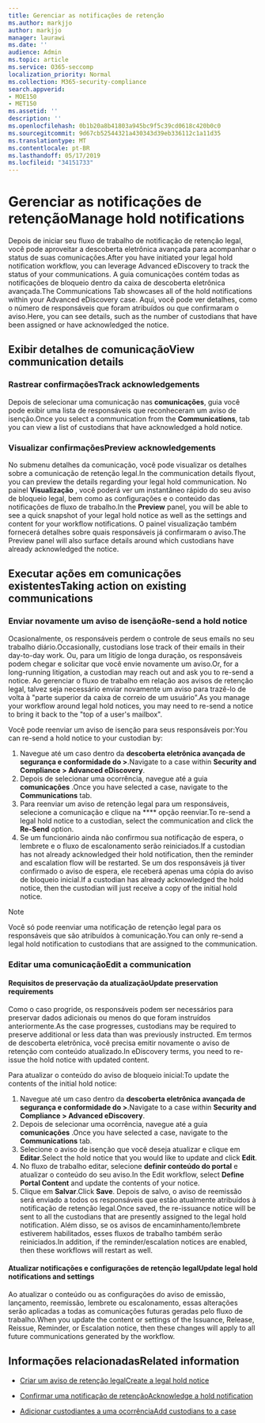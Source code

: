 ```yaml
---
title: Gerenciar as notificações de retenção
ms.author: markjjo
author: markjjo
manager: laurawi
ms.date: ''
audience: Admin
ms.topic: article
ms.service: O365-seccomp
localization_priority: Normal
ms.collection: M365-security-compliance
search.appverid:
- MOE150
- MET150
ms.assetid: ''
description: ''
ms.openlocfilehash: 0b1b20a8b41803a945bc9f5c39cd0618c420b0c0
ms.sourcegitcommit: 9d67cb52544321a430343d39eb336112c1a11d35
ms.translationtype: MT
ms.contentlocale: pt-BR
ms.lasthandoff: 05/17/2019
ms.locfileid: "34151733"
---
```

# <a name="manage-hold-notifications"></a><span data-ttu-id="5d591-102">Gerenciar as notificações de retenção</span><span class="sxs-lookup"><span data-stu-id="5d591-102">Manage hold notifications</span></span>

<span data-ttu-id="5d591-103">Depois de iniciar seu fluxo de trabalho de notificação de retenção legal, você pode aproveitar a descoberta eletrônica avançada para acompanhar o status de suas comunicações.</span><span class="sxs-lookup"><span data-stu-id="5d591-103">After you have initiated your legal hold notification workflow, you can leverage  Advanced eDiscovery to track the status of your communications.</span></span> <span data-ttu-id="5d591-104">A guia comunicações contém todas as notificações de bloqueio dentro da caixa de descoberta eletrônica avançada.</span><span class="sxs-lookup"><span data-stu-id="5d591-104">The Communications Tab showcases all of the hold notifications within your Advanced eDiscovery case.</span></span> <span data-ttu-id="5d591-105">Aqui, você pode ver detalhes, como o número de responsáveis que foram atribuídos ou que confirmaram o aviso.</span><span class="sxs-lookup"><span data-stu-id="5d591-105">Here, you can see details, such as the number of custodians that have been assigned or have acknowledged the notice.</span></span>

## <a name="view-communication-details"></a><span data-ttu-id="5d591-106">Exibir detalhes de comunicação</span><span class="sxs-lookup"><span data-stu-id="5d591-106">View communication details</span></span>

### <a name="track-acknowledgements"></a><span data-ttu-id="5d591-107">Rastrear confirmações</span><span class="sxs-lookup"><span data-stu-id="5d591-107">Track acknowledgements</span></span>

<span data-ttu-id="5d591-108">Depois de selecionar uma comunicação nas **comunicações**, guia você pode exibir uma lista de responsáveis que reconheceram um aviso de isenção.</span><span class="sxs-lookup"><span data-stu-id="5d591-108">Once you select a communication from the **Communications**, tab you can view a list of custodians that have acknowledged a hold notice.</span></span> 

### <a name="preview-acknowledgements"></a><span data-ttu-id="5d591-109">Visualizar confirmações</span><span class="sxs-lookup"><span data-stu-id="5d591-109">Preview acknowledgements</span></span>

<span data-ttu-id="5d591-110">No submenu detalhes da comunicação, você pode visualizar os detalhes sobre a comunicação de retenção legal.</span><span class="sxs-lookup"><span data-stu-id="5d591-110">In the communication details flyout, you can preview the details regarding your legal hold communication.</span></span> <span data-ttu-id="5d591-111">No painel **Visualização** , você poderá ver um instantâneo rápido do seu aviso de bloqueio legal, bem como as configurações e o conteúdo das notificações de fluxo de trabalho.</span><span class="sxs-lookup"><span data-stu-id="5d591-111">In the **Preview** panel, you will be able to see a quick snapshot of your legal hold notice as well as the settings and content for your workflow notifications.</span></span> <span data-ttu-id="5d591-112">O painel visualização também fornecerá detalhes sobre quais responsáveis já confirmaram o aviso.</span><span class="sxs-lookup"><span data-stu-id="5d591-112">The Preview panel will also surface details around which custodians have already acknowledged the notice.</span></span>

## <a name="taking-action-on-existing-communications"></a><span data-ttu-id="5d591-113">Executar ações em comunicações existentes</span><span class="sxs-lookup"><span data-stu-id="5d591-113">Taking action on existing communications</span></span>

### <a name="re-send-a-hold-notice"></a><span data-ttu-id="5d591-114">Enviar novamente um aviso de isenção</span><span class="sxs-lookup"><span data-stu-id="5d591-114">Re-send a hold notice</span></span>

<span data-ttu-id="5d591-115">Ocasionalmente, os responsáveis perdem o controle de seus emails no seu trabalho diário.</span><span class="sxs-lookup"><span data-stu-id="5d591-115">Occasionally, custodians lose track of their emails in their day-to-day work.</span></span> <span data-ttu-id="5d591-116">Ou, para um litígio de longa duração, os responsáveis podem chegar e solicitar que você envie novamente um aviso.</span><span class="sxs-lookup"><span data-stu-id="5d591-116">Or, for a long-running litigation, a custodian may reach out and ask you to re-send a notice.</span></span> <span data-ttu-id="5d591-117">Ao gerenciar o fluxo de trabalho em relação aos avisos de retenção legal, talvez seja necessário enviar novamente um aviso para trazê-lo de volta à "parte superior da caixa de correio de um usuário".</span><span class="sxs-lookup"><span data-stu-id="5d591-117">As you manage your workflow around legal hold notices, you may need to re-send a notice to bring it back to the "top of a user's mailbox".</span></span>

<span data-ttu-id="5d591-118">Você pode reenviar um aviso de isenção para seus responsáveis por:</span><span class="sxs-lookup"><span data-stu-id="5d591-118">You can re-send a hold notice to your custodian by:</span></span>
1. <span data-ttu-id="5d591-119">Navegue até um caso dentro da **descoberta eletrônica avançada de segurança e conformidade do >**.</span><span class="sxs-lookup"><span data-stu-id="5d591-119">Navigate to a case within **Security and Compliance > Advanced eDiscovery**.</span></span>
2. <span data-ttu-id="5d591-120">Depois de selecionar uma ocorrência, navegue até a guia **comunicações** .</span><span class="sxs-lookup"><span data-stu-id="5d591-120">Once you have selected a case, navigate to the **Communications** tab.</span></span>
3. <span data-ttu-id="5d591-121">Para reenviar um aviso de retenção legal para um responsáveis, selecione a comunicação e clique na \*\*\*\* opção reenviar.</span><span class="sxs-lookup"><span data-stu-id="5d591-121">To re-send a legal hold notice to a custodian, select the communication and click the **Re-Send** option.</span></span>
4. <span data-ttu-id="5d591-122">Se um funcionário ainda não confirmou sua notificação de espera, o lembrete e o fluxo de escalonamento serão reiniciados.</span><span class="sxs-lookup"><span data-stu-id="5d591-122">If a custodian has not already acknowledged their hold notification, then the reminder and escalation flow will be restarted.</span></span> <span data-ttu-id="5d591-123">Se um dos responsáveis já tiver confirmado o aviso de espera, ele receberá apenas uma cópia do aviso de bloqueio inicial.</span><span class="sxs-lookup"><span data-stu-id="5d591-123">If a custodian has already acknowledged the hold notice, then the custodian will just receive a copy of the initial hold notice.</span></span>

> [!NOTE]
> <span data-ttu-id="5d591-124">Você só pode reenviar uma notificação de retenção legal para os responsáveis que são atribuídos à comunicação.</span><span class="sxs-lookup"><span data-stu-id="5d591-124">You can only re-send a legal hold notification to custodians that are assigned to the communication.</span></span> 

### <a name="edit-a-communication"></a><span data-ttu-id="5d591-125">Editar uma comunicação</span><span class="sxs-lookup"><span data-stu-id="5d591-125">Edit a communication</span></span>

#### <a name="update-preservation-requirements"></a><span data-ttu-id="5d591-126">Requisitos de preservação da atualização</span><span class="sxs-lookup"><span data-stu-id="5d591-126">Update preservation requirements</span></span>
  
<span data-ttu-id="5d591-127">Como o caso progride, os responsáveis podem ser necessários para preservar dados adicionais ou menos do que foram instruídos anteriormente.</span><span class="sxs-lookup"><span data-stu-id="5d591-127">As the case progresses, custodians may be required to preserve additional or less data than was previously instructed.</span></span> <span data-ttu-id="5d591-128">Em termos de descoberta eletrônica, você precisa emitir novamente o aviso de retenção com conteúdo atualizado.</span><span class="sxs-lookup"><span data-stu-id="5d591-128">In eDiscovery terms, you need to re-issue the hold notice with updated content.</span></span>

<span data-ttu-id="5d591-129">Para atualizar o conteúdo do aviso de bloqueio inicial:</span><span class="sxs-lookup"><span data-stu-id="5d591-129">To update the contents of the initial hold notice:</span></span>

1. <span data-ttu-id="5d591-130">Navegue até um caso dentro da **descoberta eletrônica avançada de segurança e conformidade do >**.</span><span class="sxs-lookup"><span data-stu-id="5d591-130">Navigate to a case within **Security and Compliance > Advanced eDiscovery**.</span></span>
2. <span data-ttu-id="5d591-131">Depois de selecionar uma ocorrência, navegue até a guia **comunicações** .</span><span class="sxs-lookup"><span data-stu-id="5d591-131">Once you have selected a case, navigate to the **Communications** tab.</span></span>
3. <span data-ttu-id="5d591-132">Selecione o aviso de isenção que você deseja atualizar e clique em **Editar**.</span><span class="sxs-lookup"><span data-stu-id="5d591-132">Select the hold notice that you would like to update and click **Edit**.</span></span>
4. <span data-ttu-id="5d591-133">No fluxo de trabalho editar, selecione **definir conteúdo do portal** e atualizar o conteúdo do seu aviso.</span><span class="sxs-lookup"><span data-stu-id="5d591-133">In the Edit workflow, select **Define Portal Content** and update the contents of your notice.</span></span> 
5. <span data-ttu-id="5d591-134">Clique em **Salvar**.</span><span class="sxs-lookup"><span data-stu-id="5d591-134">Click **Save**.</span></span> <span data-ttu-id="5d591-135">Depois de salvo, o aviso de reemissão será enviado a todos os responsáveis que estão atualmente atribuídos à notificação de retenção legal.</span><span class="sxs-lookup"><span data-stu-id="5d591-135">Once saved, the re-issuance notice will be sent to all the custodians that are presently assigned to the legal hold notification.</span></span> <span data-ttu-id="5d591-136">Além disso, se os avisos de encaminhamento/lembrete estiverem habilitados, esses fluxos de trabalho também serão reiniciados.</span><span class="sxs-lookup"><span data-stu-id="5d591-136">In addition, if the reminder/escalation notices are enabled, then these workflows will restart as well.</span></span> 


#### <a name="update-legal-hold-notifications-and-settings"></a><span data-ttu-id="5d591-137">Atualizar notificações e configurações de retenção legal</span><span class="sxs-lookup"><span data-stu-id="5d591-137">Update legal hold notifications and settings</span></span>

<span data-ttu-id="5d591-138">Ao atualizar o conteúdo ou as configurações do aviso de emissão, lançamento, reemissão, lembrete ou escalonamento, essas alterações serão aplicadas a todas as comunicações futuras geradas pelo fluxo de trabalho.</span><span class="sxs-lookup"><span data-stu-id="5d591-138">When you update the content or settings of the Issuance, Release, Reissue, Reminder, or Escalation notice, then these changes will apply to all future communications generated by the workflow.</span></span>

## <a name="related-information"></a><span data-ttu-id="5d591-139">Informações relacionadas</span><span class="sxs-lookup"><span data-stu-id="5d591-139">Related information</span></span> 

- [<span data-ttu-id="5d591-140">Criar um aviso de retenção legal</span><span class="sxs-lookup"><span data-stu-id="5d591-140">Create a legal hold notice</span></span>](create-hold-notification.md)
    
- [<span data-ttu-id="5d591-141">Confirmar uma notificação de retenção</span><span class="sxs-lookup"><span data-stu-id="5d591-141">Acknowledge a hold notification</span></span>](acknowledge-hold-notification.md)
    
- [<span data-ttu-id="5d591-142">Adicionar custodiantes a uma ocorrência</span><span class="sxs-lookup"><span data-stu-id="5d591-142">Add custodians to a case</span></span>](add-custodians-to-case.md)